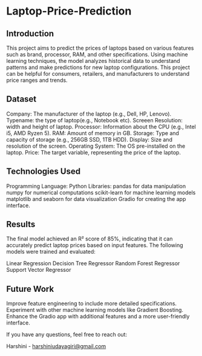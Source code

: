 # Laptop-Price-Prediction


## Introduction

This project aims to predict the prices of laptops based on various features such as brand, processor, RAM, and other specifications. Using machine learning techniques, the model analyzes historical data to understand patterns and make predictions for new laptop configurations. This project can be helpful for consumers, retailers, and manufacturers to understand price ranges and trends.

## Dataset

Company: The manufacturer of the laptop (e.g., Dell, HP, Lenovo).
Typename: the type of laptop(e.g., Notebook etc).
Screeen Resolution: width and height of laptop.
Processor: Information about the CPU (e.g., Intel i5, AMD Ryzen 5).
RAM: Amount of memory in GB.
Storage: Type and capacity of storage (e.g., 256GB SSD, 1TB HDD).
Display: Size and resolution of the screen.
Operating System: The OS pre-installed on the laptop.
Price: The target variable, representing the price of the laptop.

## Technologies Used

Programming Language: Python
Libraries:
pandas for data manipulation
numpy for numerical computations
scikit-learn for machine learning models
matplotlib and seaborn for data visualization
Gradio for creating the app interface.
## Results
The final model achieved an R² score of 85%, indicating that it can accurately predict laptop prices based on input features. The following models were trained and evaluated:

Linear Regression
Decision Tree Regressor
Random Forest Regressor
Support Vector Regressor

## Future Work

Improve feature engineering to include more detailed specifications.
Experiment with other machine learning models like Gradient Boosting.
Enhance the Gradio app with additional features and a more user-friendly interface.

If you have any questions, feel free to reach out:

Harshini - harshiniudayagiri@gmail.com

